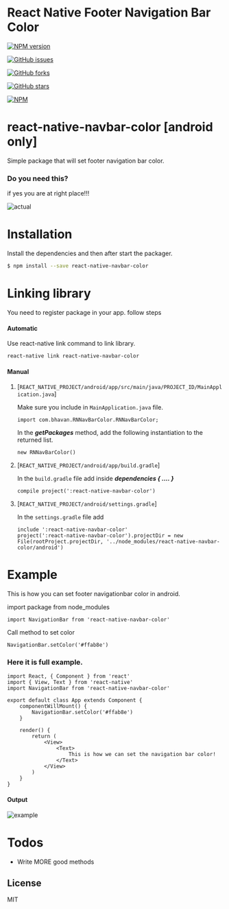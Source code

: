 # React Native Footer Navigation Bar Color
[![NPM version](https://img.shields.io/npm/v/react-native-navbar-color.svg)](https://www.npmjs.com/package/react-native-navbar-color)

[![GitHub issues](https://img.shields.io/github/issues/BhavanPatel/react-native-navbar-color.svg)](https://github.com/BhavanPatel/react-native-navbar-color/issues)

[![GitHub forks](https://img.shields.io/github/forks/BhavanPatel/react-native-navbar-color.svg)](https://github.com/BhavanPatel/react-native-navbar-color/network)

[![GitHub stars](https://img.shields.io/github/stars/BhavanPatel/react-native-navbar-color.svg)](https://github.com/BhavanPatel/react-native-navbar-color/stargazers)

[![NPM](https://nodei.co/npm/react-native-navbar-color.png?downloads=true&downloadRank=true&stars=true)](https://nodei.co/npm/react-native-navbar-color/)

# react-native-navbar-color [android only]

Simple package that will set footer navigation bar color.

### Do you need this?
if yes you are at right place!!!

![actual](/screenshot/actual.png)

# Installation

Install the dependencies and then after start the packager.

```sh
$ npm install --save react-native-navbar-color
```


# Linking library
You need to register package in your app.
follow steps

#### Automatic
Use react-native link command to link library.
```sh
react-native link react-native-navbar-color
```

#### Manual
1. [`REACT_NATIVE_PROJECT/android/app/src/main/java/PROJECT_ID/MainApplication.java`]

    Make sure you include in `MainApplication.java` file. 

    ```
    import com.bhavan.RNNavBarColor.RNNavBarColor;
    ```

    In the ***getPackages*** method, add the following instantiation to the returned list.
    ```
    new RNNavBarColor()
    ```

2. [`REACT_NATIVE_PROJECT/android/app/build.gradle`]

    In the `build.gradle` file add inside ***dependencies { .... }*** 
    ```
    compile project(':react-native-navbar-color')
    ```

3. [`REACT_NATIVE_PROJECT/android/settings.gradle`]

    In the `settings.gradle` file add 
    ```
    include ':react-native-navbar-color'
    project(':react-native-navbar-color').projectDir = new File(rootProject.projectDir, '../node_modules/react-native-navbar-color/android')
    ```
    
# Example
This is how you can set footer navigationbar color in android.

import package from node_modules
```
import NavigationBar from 'react-native-navbar-color'
```

Call method to set color
```
NavigationBar.setColor('#ffab8e')
```


### Here it is full example.

```
import React, { Component } from 'react'
import { View, Text } from 'react-native'
import NavigationBar from 'react-native-navbar-color'

export default class App extends Component {
    componentWillMount() {
        NavigationBar.setColor('#ffab8e')
    }

    render() {
        return (
            <View>
                <Text>
                    This is how we can set the navigation bar color!
                </Text>
            </View>
        )
    }
}
```

#### Output

![example](/screenshot/example.png)




# Todos

 - Write MORE good methods

License
----
MIT
